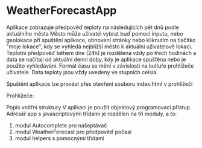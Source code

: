 # WeatherForecastApp
Aplikace zobrazuje předpověď teploty na následujících pět dnů podle aktuálního města
Město může uživatel vybrat buď pomocí inputu, nebo geolokace při spuštění aplikace, obnovení stránky nebo kliknutím na tlačítko "moje lokace",
kdy se vyhledá nejbližší město k aktuální uživatelově lokaci.
Teplotní předpověď během dne (24h) je rozdělena vždy po třech hodinách a data se načítají od aktuální denní doby,
kdy je aplikace spušťěna nebo je použito vyhledávání. 
Formát času se mění v závislosti na kultuře prohlížeče uživatele. Data teploty jsou vždy uvedeny ve stupních celsia.

Spuštění aplikace lze provést přes otevření souboru index.html v prohlížeči

Prohlížeče:

Popis vnitřní struktury
V aplikaci je použit objektový programovací přístup.
Adresář app s javascriptovými třídami je rozdělen na tři moduly, a to:
1. modul Autocomplete pro našeptávač
2. modul WeatherForecast pro předpověď počasí
3. modul helpers s pomocnými třídami

